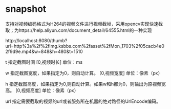 # snapshot
支持对视频编码格式为H264的视频文件进行视频截帧，采用opencv实现快速截取；为https://help.aliyun.com/document_detail/64555.html的一种实现


http://localhost:8080/thumb?url=http%3a%2f%2fimg.ksbbs.com%2fasset%2fMon_1703%2f05cacb4e02f9d9e.mp4&w=848&h=480&t=1510


t	指定截图时间	[0,视频时长] 单位：ms

w	指定截图宽度，如果指定为0，则自动计算。	[0,视频宽度] 单位：像素（px）

h	指定截图高度，如果指定为0,则自动计算。如果w和h都为0，则输出为原视频宽高。	[0,视频高度] 单位：像素（px）

url 指定需要截取的视频的url或者服务所在机器的绝对路径的UrlEncode编码。
